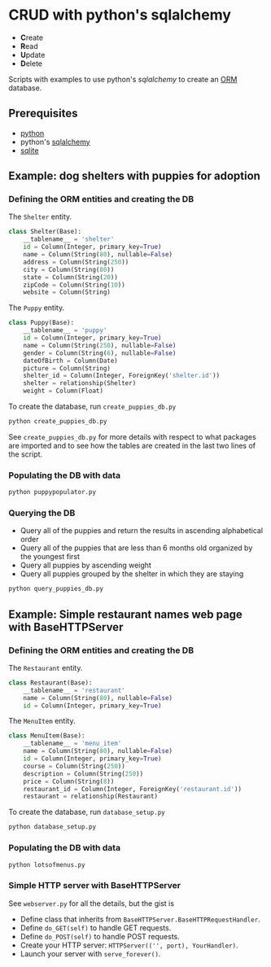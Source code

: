 # CRUD with python's sqlalchemy

* **C**reate
* **R**ead
* **U**pdate
* **D**elete

Scripts with examples to use python's *sqlalchemy* to create an [ORM][1] database.

## Prerequisites

* [python][2]
* python's [sqlalchemy][3]
* [sqlite][4]

## Example: dog shelters with puppies for adoption

### Defining the ORM entities and creating the DB

The `Shelter` entity.

```python
class Shelter(Base):
    __tablename__ = 'shelter'
    id = Column(Integer, primary_key=True)
    name = Column(String(80), nullable=False)
    address = Column(String(250))
    city = Column(String(80))
    state = Column(String(20))
    zipCode = Column(String(10))
    website = Column(String)
```

The `Puppy` entity.

```python
class Puppy(Base):
    __tablename__ = 'puppy'
    id = Column(Integer, primary_key=True)
    name = Column(String(250), nullable=False)
    gender = Column(String(6), nullable=False)
    dateOfBirth = Column(Date)
    picture = Column(String)
    shelter_id = Column(Integer, ForeignKey('shelter.id'))
    shelter = relationship(Shelter)
    weight = Column(Float)
```

To create the database, run `create_puppies_db.py`

```bash
python create_puppies_db.py
```

See `create_puppies_db.py` for more details with respect to what packages are
imported and to see how the tables are created in the last two lines of the script.

### Populating the DB with data

```bash
python puppypopulator.py
```

### Querying the DB

* Query all of the puppies and return the results in ascending alphabetical order
* Query all of the puppies that are less than 6 months old organized by the youngest
  first
* Query all puppies by ascending weight
* Query all puppies grouped by the shelter in which they are staying

```bash
python query_puppies_db.py
```

## Example: Simple restaurant names web page with BaseHTTPServer

### Defining the ORM entities and creating the DB

The `Restaurant` entity.

```python
class Restaurant(Base):
    __tablename__ = 'restaurant'
    name = Column(String(80), nullable=False)
    id = Column(Integer, primary_key=True)
```

The `MenuItem` entity.

```python
class MenuItem(Base):
    __tablename__ = 'menu_item'
    name = Column(String(80), nullable=False)
    id = Column(Integer, primary_key=True)
    course = Column(String(250))
    description = Column(String(250))
    price = Column(String(8))
    restaurant_id = Column(Integer, ForeignKey('restaurant.id'))
    restaurant = relationship(Restaurant)
```

To create the database, run `database_setup.py`

```bash
python database_setup.py
```

### Populating the DB with data

```bash
python lotsofmenus.py
```

### Simple HTTP server with BaseHTTPServer

See `webserver.py` for all the details, but the gist is

* Define class that inherits from `BaseHTTPServer.BaseHTTPRequestHandler`.
* Define `do_GET(self)` to handle GET requests.
* Define `do_POST(self)` to handle POST requests.
* Create your HTTP server: `HTTPServer(('', port), YourHandler)`.
* Launch your server with `serve_forever()`.


[1]: https://en.wikipedia.org/wiki/Object-relational_mapping
[2]: https://www.python.org/downloads/
[3]: https://www.sqlalchemy.org/
[4]: https://www.sqlite.org/

